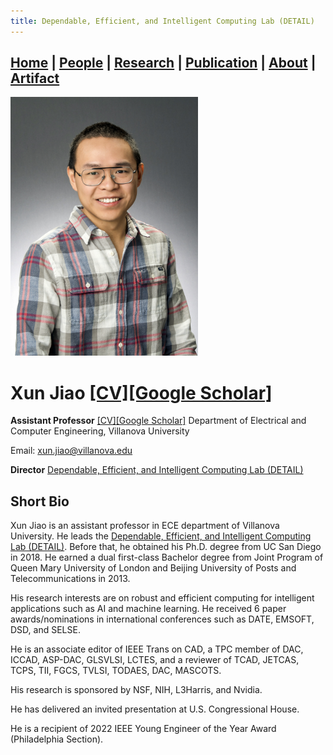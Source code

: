 ```yaml
---
title: Dependable, Efficient, and Intelligent Computing Lab (DETAIL)
---
```

## [Home](../) | [**People**](../people) | [Research](../research) | [Publication](../publication) | [About](../about) | [Artifact](../artifact) 

<img src="../asset/jiao.jpg" alt="Xun Jiao" width="300">

# Xun Jiao [[CV]](../asset/Xun_Jiao_CV.pdf)[[Google Scholar]]([../asset/Xun_Jiao_CV.pdf](https://scholar.google.com/citations?hl=zh-CN&user=tgjAdEAAAAAJ&view_op=list_works&sortby=pubdate))
**Assistant Professor** [[CV]](../asset/Xun_Jiao_CV.pdf)[[Google Scholar]]([../asset/Xun_Jiao_CV.pdf](https://scholar.google.com/citations?hl=zh-CN&user=tgjAdEAAAAAJ&view_op=list_works&sortby=pubdate))
  Department of Electrical and Computer Engineering, 
Villanova University 

Email: [xun.jiao@villanova.edu](mailto:xun.jiao@villanova.edu) 

**Director**
[Dependable, Efficient, and Intelligent Computing Lab (DETAIL)](vu-detail.github.io)


## Short Bio
Xun Jiao is an assistant professor in ECE department of Villanova University. He leads the [Dependable, Efficient, and Intelligent Computing Lab (DETAIL)](vu-detail.github.io). Before that, he obtained his Ph.D. degree from UC San Diego in 2018. He earned a dual first-class Bachelor degree from Joint Program of Queen Mary University of London and Beijing University of Posts and Telecommunications in 2013.

His research interests are on robust and efficient computing for intelligent applications such as AI and machine learning. He received 6 paper awards/nominations in international conferences such as DATE, EMSOFT, DSD, and SELSE. 

He is an associate editor of IEEE Trans on CAD, a TPC member of DAC, ICCAD, ASP-DAC, GLSVLSI, LCTES, and a reviewer of TCAD, JETCAS, TCPS, TII, FGCS, TVLSI, TODAES, DAC, MASCOTS.

His research is sponsored by NSF, NIH, L3Harris, and Nvidia. 

He has delivered an invited presentation at U.S. Congressional House. 

He is a recipient of 2022 IEEE Young Engineer of the Year Award (Philadelphia Section). 


